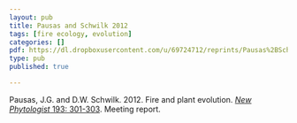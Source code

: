 ```yaml
---
layout: pub
title: Pausas and Schwilk 2012
tags: [fire ecology, evolution]
categories: []
pdf: https://dl.dropboxusercontent.com/u/69724712/reprints/Pausas%2BSchwilk-2012_NewPhytol_fire-evolution.pdf
type: pub
published: true

---
```


Pausas, J.G. and D.W. Schwilk. 2012. Fire and plant evolution. [*New Phytologist* 193: 301-303](http://onlinelibrary.wiley.com/doi/10.1111/j.1469-8137.2011.04010.x/full). Meeting report.
